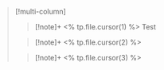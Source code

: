 > [!multi-column]
> 
>> [!note]+ <% tp.file.cursor(1) %>
>> Test
>
>> [!note]+ <% tp.file.cursor(2) %>
>> 
>
>> [!note]+ <% tp.file.cursor(3) %>
